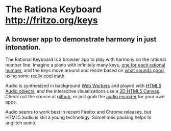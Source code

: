 # The Rationa Keyboard http://fritzo.org/keys

## A browser app to demonstrate harmony in just intonation.

The Rational Keyboard is a browser app to play with harmony on the rational number line.
Imagine a piano with infinitely many keys,
[one for each rational number](http://en.wikipedia.org/wiki/Just_intonation),
and the keys move around and resize based on
[what sounds good](http://en.wikipedia.org/wiki/Consonance_and_dissonance),
using some
[really cool math](https://www.google.com/search?q=arnold+tongues).

Audio is synthesized in background
[Web Workers](https://developer.mozilla.org/en-US/docs/Web/Guide/Performance/Using_web_workers)
and played with
[HTML5 Audio objects](https://developer.mozilla.org/En/HTML/Element/Audio),
and the interactive visualizations use a
[2D HTML5 Canvas](https://developer.mozilla.org/en/HTML/Canvas).
Check out the source at [github](http://github.com/fritzo/rationalkeyboard),
or just grab the [audio encoder](http://github.com/fritzo/wavencoderjs) for your own apps.

Audio seems to work best in recent Firefox and Chrome releases,
but HTML5 audio is still a young technology.
Sometimes pausing helps to unglitch audio.
